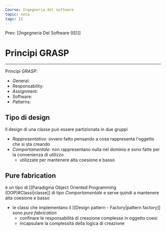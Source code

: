 ```yaml
---
Course: Ingegneria del software
topic: nota
tags: IS
---
```


Prev: [[Ingegneria Del Software (IS)]]

# Principi GRASP
---
Principi _GRASP_:
- *G*eneral:
- *R*esponsability:
- *A*ssignment:
- *S*oftware:
- *P*atterns:

## Tipo di design
Il design di una classe può essere partizionata in due gruppi
- _Rappresentativo_: ovvero fatto pensando a cosa rappresenta l'oggetto che si sta creando
- _Comportamentale_: non rappresentano nulla nel dominio e sono fatte per la convenienza di utilizzo
	- utilizzate per mantenere alta coesione e basso

## Pure fabrication
è un tipo di [[Paradigma Object Oriented Programming (OOP)#Classi|classe]] di tipo _Comportamentale_ e serve quindi a  mantenere alta coesione e basso
- le classi che implementano il [[Design pattern - Factory|pattern factory]] sono _pure fabrication_
	-  confinare le responsabilità di creazione complesse in oggetto coesi
	- incapsulare la complessità della logica di creazione

